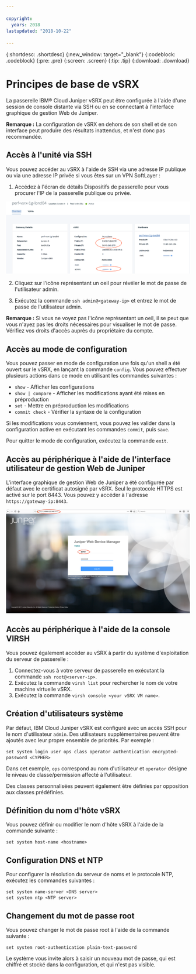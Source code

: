 ```yaml
---

copyright:
  years: 2018
lastupdated: "2018-10-22"

---
```


{:shortdesc: .shortdesc}
{:new_window: target="_blank"}
{:codeblock: .codeblock}
{:pre: .pre}
{:screen: .screen}
{:tip: .tip}
{:download: .download}

# Principes de base de vSRX
La passerelle IBM® Cloud Juniper vSRX peut être configurée à l'aide d'une session de console distante via SSH ou en se connectant à l'interface graphique de gestion Web de Juniper.

**Remarque :** La configuration de vSRX en dehors de son shell et de son interface peut produire des résultats inattendus, et n'est donc pas recommandée.

## Accès à l'unité via SSH

Vous pouvez accéder au vSRX à l'aide de SSH via une adresse IP publique ou via une adresse IP privée si vous êtes sur un VPN SoftLayer :

1. Accédez à l'écran de détails Dispositifs de passerelle pour vous procurer l'IP de la passerelle publique ou privée.

  <img src="images/basics.png" alt="dessin" style="width: 700px;"/>

2. Cliquez sur l'icône représentant un oeil pour révéler le mot de passe de l'utilisateur admin. 

3. Exécutez la commande `ssh admin@<gateway-ip>` et entrez le mot de passe de l'utilisateur admin.

**Remarque :** Si vous ne voyez pas l'icône représentant un oeil, il se peut que vous n'ayez pas les droits nécessaires pour visualiser le mot de passe. Vérifiez vos droits d'accès auprès du propriétaire du compte.

## Accès au mode de configuration

Vous pouvez passer en mode de configuration une fois qu'un shell a été ouvert sur le vSRX, en lançant la commande `config`. Vous pouvez effectuer plusieurs actions dans ce mode en utilisant les commandes suivantes :

* `show` - Afficher les configurations  
* `show | compare` - Afficher les modifications ayant été mises en préproduction
* `set` - Mettre en préproduction les modifications
* `commit check` - Vérifier la syntaxe de la configuration

Si les modifications vous conviennent, vous pouvez les valider dans la configuration active en exécutant les commandes `commit`, puis `save`.  

Pour quitter le mode de configuration, exécutez la commande `exit`.

## Accès au périphérique à l'aide de l'interface utilisateur de gestion Web de Juniper

L'interface graphique de gestion Web de Juniper a été configurée par défaut avec le certificat autosigné par vSRX. Seul le protocole HTTPS est activé sur le port 8443. Vous pouvez y accéder à l'adresse `https://gateway-ip:8443`.

![Détails sur le dispositif de passerelle haute disponibilité](images/vSRX-webui.png)

## Accès au périphérique à l'aide de la console VIRSH

Vous pouvez également accéder au vSRX à partir du système d'exploitation du serveur de passerelle :

1. Connectez-vous à votre serveur de passerelle en exécutant la commande `ssh root@<server-ip>`.
2. Exécutez la commande `virsh list` pour rechercher le nom de votre machine virtuelle vSRX.
3. Exécutez la commande `virsh console <your vSRX VM name>`.

## Création d'utilisateurs système

Par défaut, IBM Cloud Juniper vSRX est configuré avec un accès SSH pour le nom d'utilisateur `admin`. Des utilisateurs supplémentaires peuvent être ajoutés avec leur propre ensemble de priorités. Par exemple :

```
set system login user ops class operator authentication encrypted-password <CYPHER>
```

Dans cet exemple, `ops` correspond au nom d'utilisateur et `operator` désigne le niveau de classe/permission affecté à l'utilisateur.

Des classes personnalisées peuvent également être définies par opposition aux classes prédéfinies.

## Définition du nom d'hôte vSRX

Vous pouvez définir ou modifier le nom d'hôte vSRX à l'aide de la commande suivante :

```
set system host-name <hostname>
```

## Configuration DNS et NTP

Pour configurer la résolution du serveur de noms et le protocole NTP, exécutez les commandes suivantes :

```
set system name-server <DNS server>
set system ntp <NTP server>
```

## Changement du mot de passe root

Vous pouvez changer le mot de passe root à l'aide de la commande suivante :

```
set system root-authentication plain-text-password
```

Le système vous invite alors à saisir un nouveau mot de passe, qui est chiffré et stocké dans la configuration, et qui n'est pas visible.
